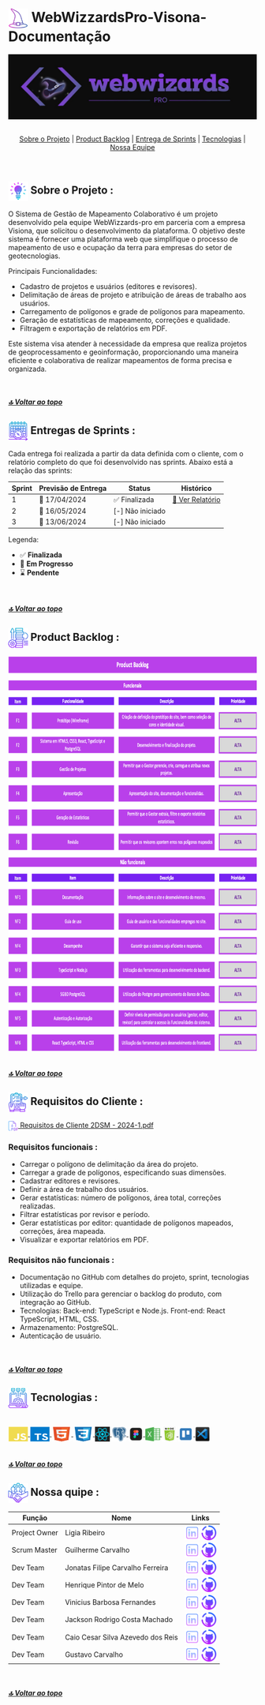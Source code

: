 <span  id="topo">
<div>
<h1>
<img style="vertical-align: middle" alt="WW" height="40" width="40" src="./icon/chapeu-de-bruxa.png"> WebWizzardsPro-Visona-Documentação
</h1>
<img style="vertical-align: middle" alt="logo-webwizzards" src="./icon/logoWebWizardsPro.jpg">
</div>

<br>
<p  align="center">
<a  href="#sobre">Sobre o Projeto</a> |
<a  href="#backlogs">Product Backlog</a> |
<a  href="#sprint">Entrega de Sprints</a> |
<a  href="#tecnologias">Tecnologias</a> |
<a  href="#equipe">Nossa Equipe</a>
</p>

<span  id="sobre">  
<br>


<div>
<h2>
<img style="vertical-align: middle" alt="WW" height="40" width="40" src="./icon/lampada.png"> Sobre o Projeto : 
</h2>
<p>
O Sistema de Gestão de Mapeamento Colaborativo é um projeto desenvolvido pela equipe WebWizzards-pro em parceria com a empresa Visiona, que solicitou o desenvolvimento da plataforma. O objetivo deste sistema é fornecer uma plataforma web que simplifique o processo de mapeamento de uso e ocupação da terra para empresas do setor de geotecnologias.

Principais Funcionalidades:

- Cadastro de projetos e usuários (editores e revisores).
- Delimitação de áreas de projeto e atribuição de áreas de trabalho aos usuários.
- Carregamento de polígonos e grade de polígonos para mapeamento.
- Geração de estatísticas de mapeamento, correções e qualidade.
- Filtragem e exportação de relatórios em PDF.

Este sistema visa atender à necessidade da empresa que realiza projetos de geoprocessamento e geoinformação, proporcionando uma maneira eficiente e colaborativa de realizar mapeamentos de forma precisa e organizada. 
</p>
</div>

<br>

##### [🔝 Voltar ao topo ](#topo)

<h2 id="sprint">
<img style="vertical-align: middle" alt="WW" height="40" width="40" src="./icon/cronograma.png"> Entregas de Sprints :
</h2>

Cada entrega foi realizada a partir da data definida com o cliente, com o relatório completo do que foi desenvolvido nas sprints. Abaixo está a relação das sprints:

<div align="center">

| Sprint | Previsão de Entrega | Status | Histórico |
| ------ | -------------------- | ------ | --------- |
|   1    | 📅 17/04/2024        | :white_check_mark: Finalizada | [:round_pushpin: Ver Relatório](./Sprint01.md  ) |
|   2    | 📅 16/05/2024       | [-] Não iniciado |                                                  |
|   3    | 📅 13/06/2024       | [-] Não iniciado |                                                   |

</div>

Legenda:
- :white_check_mark: **Finalizada**
- :construction: **Em Progresso**
- :hourglass: **Pendente**

<br>

##### [🔝 Voltar ao topo ](#topo)



<div>
<span  id="backlogs">
<h2>
<img style="vertical-align: middle" alt="WW" height="40" width="40" src="./icon/backlog.png"> Product Backlog :
</h2>
  <div align="center">
<img style="vertical-align: middle" alt="WW" height="800" width="900" src="./product_backlog.png">
  </div>
</div>

<br>

##### [🔝 Voltar ao topo ](#topo)

<div>
<h2>
<img style="vertical-align: middle" alt="WW" height="40" width="40" src="./icon/requisitos.png"> Requisitos do Cliente :
</h2>
<a href="./Requisitos de Cliente 2DSM - 2024-1.pdf" ><img style="vertical-align: middle" alt="WW" height="20" width="20" src="./icon/baixar-pdf.png">  Requisitos de Cliente 2DSM - 2024-1.pdf</a>

 <h3> Requisitos funcionais :</h3>
  
- Carregar o polígono de delimitação da área do projeto.
- Carregar a grade de polígonos, especificando suas dimensões.
- Cadastrar editores e revisores.
- Definir a área de trabalho dos usuários.
- Gerar estatísticas: número de polígonos, área total, correções realizadas.
- Filtrar estatísticas por revisor e período.
- Gerar estatísticas por editor: quantidade de polígonos mapeados, correções, área mapeada.
- Visualizar e exportar relatórios em PDF.
  
<h3>Requisitos não funcionais :</h3>

- Documentação no GitHub com detalhes do projeto, sprint, tecnologias utilizadas e equipe.
- Utilização do Trello para gerenciar o backlog do produto, com integração ao GitHub.
- Tecnologias:
Back-end: TypeScript e Node.js.
Front-end: React TypeScript, HTML, CSS.
- Armazenamento: PostgreSQL.
- Autenticação de usuário.
</div>

<br>

##### [🔝 Voltar ao topo ](#topo)


<div>
<h2>

<img style="vertical-align: middle" alt="WW" height="40" width="40" src="./icon/tecnologia.png"> Tecnologias :
<span id="tecnologias">
</h2>
</div>


<div>

<br>
<a href="https://www.javascript.com/"> <img align="center" alt="Js" height="30" width="40" src="https://raw.githubusercontent.com/devicons/devicon/master/icons/javascript/javascript-plain.svg">
</a>
<a href="https://www.typescriptlang.org/"><img align="center" alt="Ts" height="30" width="40" src="https://raw.githubusercontent.com/devicons/devicon/master/icons/typescript/typescript-plain.svg">
</a>
<a href="https://html.com/"><img align="center" alt="HTML" height="30" width="40" src="https://raw.githubusercontent.com/devicons/devicon/master/icons/html5/html5-original.svg">
</a>
<a href="https://css3.com/"><img align="center" alt="CSS" height="30" width="40" src="https://raw.githubusercontent.com/devicons/devicon/master/icons/css3/css3-original.svg">
</a>    
<a href=""><img align="center" alt="react" height="30" width="30" src="./icon/282599.webp">
</a>
<a href=""><img align="center" alt="postgres" height="30" width="30" 
src="./icon/postgres.png">
</a>
<a href=""><img align="center" alt="figma" height="30" width="30" src="./icon/figma.png">
</a>
<a href=""><img align="center" alt="excel" height="30" width="30" src="./icon/excel.png">
</a>
<a href=""><img align="center" alt="node.js" height="30" width="30" src="./icon/pngegg.png">
</a>
<a href=""><img align="center" alt="trello" height="30" width="30" src="./icon/trello_logo_icon_189227.png">
</a>
<a href=""><img align="center" alt="vs-code" height="30" width="30" src="./icon/visual-studio-code.1024x1014.png">
  
</div>

<br>

##### [🔝 Voltar ao topo ](#topo)

<div>
<h2>
<span id="equipe">  
<img style="vertical-align: middle" alt="WW" height="40" width="40" src="./icon/equipe.png"> Nossa quipe :
</h2>

<div align="center">

| Função          | Nome                          | Links                                                                                                                         |
|-----------------|-------------------------------|-------------------------------------------------------------------------------------------------------------------------------|
| Project Owner   | Ligia Ribeiro                 | [<img align="center" alt="Linkedin" height="30" width="30" src="./icon/pngwing.com.png">](https://www.linkedin.com/in/liribeiro/) [<img align="center" alt="Github" height="30" width="30" src="./icon/github-desktop.1024x1024.png">](https://github.com/ligribeiro) |
| Scrum Master    | Guilherme Carvalho            | [<img align="center" alt="Linkedin" height="30" width="30" src="./icon/pngwing.com.png">](https://www.linkedin.com/in/guilherme-carvalho-1b8b08156/) [<img align="center" alt="Github" height="30" width="30" src="./icon/github-desktop.1024x1024.png">](https://github.com/cGuilhermec) |
| Dev Team        | Jonatas Filipe Carvalho Ferreira | [<img align="center" alt="Linkedin" height="30" width="30" src="./icon/pngwing.com.png">](https://www.linkedin.com/in/jonatas-filipe-aa4534165/) [<img align="center" alt="Github" height="30" width="30" src="./icon/github-desktop.1024x1024.png">](https://github.com/filipejonatas) |
| Dev Team        | Henrique Pintor de Melo       | [<img align="center" alt="Linkedin" height="30" width="30" src="./icon/pngwing.com.png">](https://www.linkedin.com/in/henrique-pintor-92448a28b/) [<img align="center" alt="Github" height="30" width="30" src="./icon/github-desktop.1024x1024.png">](https://github.com/HenriquePmelo) |
| Dev Team        | Vinicius Barbosa Fernandes    | [<img align="center" alt="Linkedin" height="30" width="30" src="./icon/pngwing.com.png">](https://www.linkedin.com/in/vinicius-fernandes-6088a323b/) [<img align="center" alt="Github" height="30" width="30" src="./icon/github-desktop.1024x1024.png">](https://github.com/Viniciusfernandes2) |
| Dev Team        | Jackson Rodrigo Costa Machado | [<img align="center" alt="Linkedin" height="30" width="30" src="./icon/pngwing.com.png">](https://www.linkedin.com/in/jackson-rodrigo-costa-machado-b636a84a/) [<img align="center" alt="Github" height="30" width="30" src="./icon/github-desktop.1024x1024.png">](https://github.com/jacksonrcmachado) |
| Dev Team        | Caio Cesar Silva Azevedo dos Reis | [<img align="center" alt="Linkedin" height="30" width="30" src="./icon/pngwing.com.png">](https://www.linkedin.com/in/caio-azevedo-dev/) [<img align="center" alt="Github" height="30" width="30" src="./icon/github-desktop.1024x1024.png">](https://github.com/CaiooAzevedoo) |
| Dev Team        | Gustavo Carvalho              | [<img align="center" alt="Linkedin" height="30" width="30" src="./icon/pngwing.com.png">](https://www.linkedin.com/in/gustavo-carvalho-73663514a/) [<img align="center" alt="Github" height="30" width="30" src="./icon/github-desktop.1024x1024.png">](https://github.com/xgustavu) |

</div>

<br>

##### [🔝 Voltar ao topo ](#topo)
